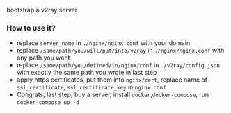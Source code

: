 bootstrap a v2ray server


### How to use it?

- replace `server_name` in `./nginx/nginx.conf` with your domain
- replace `/same/path/you/will/put/into/v2ray` in `./nginx/nginx.conf` with any path you want
- replace `/same/path/you/defined/in/nginx/conf` in `./v2ray/config.json` with exactly the same path you wrote in last step
- apply https certificates, put them into `nginx/cert`, replace name of `ssl_certificate`, `ssl_certificate_key` in `nginx.conf`
- Congrats, last step, buy a server, install `docker`,`docker-compose`, run `docker-compose up -d`